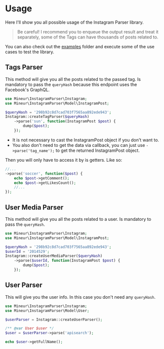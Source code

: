 # Usage
Here I'll show you all possible usage of the Instagram Parser library.
> Be careful! I recommend you to enqueue the output result and treat it 
> separately, some of the Tags can have thousands of posts related to.

You can also check out the [examples](https://github.com/aunhurian/instagram-parser/tree/master/examples) 
folder and execute some of the use cases to test the library.

## Tags Parser
This method will give you all the posts related to the passed tag.
Is mandatory to pass the `queryHash` because this endpoint uses the Facebook's 
GraphQL.
```php
use Mineur\InstagramParser\Instagram;
use Mineur\InstagramParser\Model\InstagramPost;

$queryHash = '298b92c8d7cad703f7565aa892ede943';
Instagram::createTagParser($queryHash)
    ->parse('sun', function(InstagramPost $post) {
        dump($post);
    });
```
- It is not necessary to cast the InstagramPost object if you don't want to.
- You also don't need to get the data via callback, you can just use 
`->parse('tag_name');` to get the returned InstagramPost object.

Then you will only have to access it by is getters. Like so:
```php
//...
->parse('soccer', function($post) {
    echo $post->getComment();
    echo $post->getLikesCount();
    //...
});
```

## User Media Parser
This method will give you all the posts related to a user.
Is mandatory to pass the `queryHash`.
```php
use Mineur\InstagramParser\Instagram;
use Mineur\InstagramParser\Model\InstagramPost;

$queryHash = '298b92c8d7cad703f7565aa892ede943';
$userId = '2014529';
Instagram::createUserMediaParser($queryHash)
    ->parse($userId, function(InstagramPost $post) {
        dump($post);
    });
```

## User Parser
This will give you the user info. In this case you don't need any `queryHash`.
```php
use Mineur\InstagramParser\Instagram;
use Mineur\InstagramParser\Model\User;

$userParser = Instagram::createUserParser();

/** @var User $user */
$user = $userParser->parse('apisearch');

echo $user->getFullName();
```